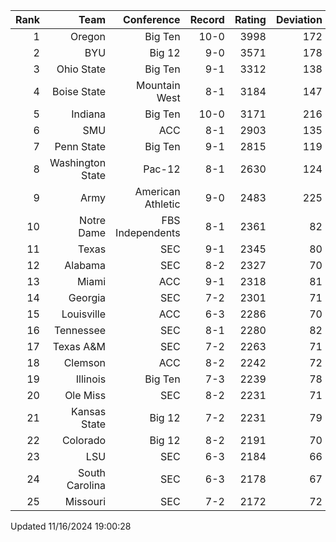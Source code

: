 | Rank  | Team                 | Conference           | Record   | Rating | Deviation |
| ---:  | ---:                 | ---:                 | ---:     | ---:   | ---:      |
| 1     | Oregon               | Big Ten              | 10-0     | 3998   | 172       |
| 2     | BYU                  | Big 12               | 9-0      | 3571   | 178       |
| 3     | Ohio State           | Big Ten              | 9-1      | 3312   | 138       |
| 4     | Boise State          | Mountain West        | 8-1      | 3184   | 147       |
| 5     | Indiana              | Big Ten              | 10-0     | 3171   | 216       |
| 6     | SMU                  | ACC                  | 8-1      | 2903   | 135       |
| 7     | Penn State           | Big Ten              | 9-1      | 2815   | 119       |
| 8     | Washington State     | Pac-12               | 8-1      | 2630   | 124       |
| 9     | Army                 | American Athletic    | 9-0      | 2483   | 225       |
| 10    | Notre Dame           | FBS Independents     | 8-1      | 2361   | 82        |
| 11    | Texas                | SEC                  | 9-1      | 2345   | 80        |
| 12    | Alabama              | SEC                  | 8-2      | 2327   | 70        |
| 13    | Miami                | ACC                  | 9-1      | 2318   | 81        |
| 14    | Georgia              | SEC                  | 7-2      | 2301   | 71        |
| 15    | Louisville           | ACC                  | 6-3      | 2286   | 70        |
| 16    | Tennessee            | SEC                  | 8-1      | 2280   | 82        |
| 17    | Texas A&M            | SEC                  | 7-2      | 2263   | 71        |
| 18    | Clemson              | ACC                  | 8-2      | 2242   | 72        |
| 19    | Illinois             | Big Ten              | 7-3      | 2239   | 78        |
| 20    | Ole Miss             | SEC                  | 8-2      | 2231   | 71        |
| 21    | Kansas State         | Big 12               | 7-2      | 2231   | 79        |
| 22    | Colorado             | Big 12               | 8-2      | 2191   | 70        |
| 23    | LSU                  | SEC                  | 6-3      | 2184   | 66        |
| 24    | South Carolina       | SEC                  | 6-3      | 2178   | 67        |
| 25    | Missouri             | SEC                  | 7-2      | 2172   | 72        |

Updated 11/16/2024 19:00:28
